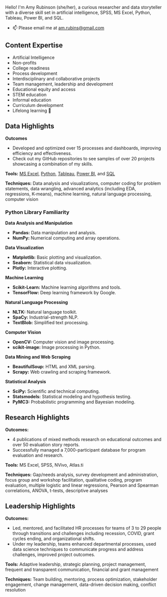 Hello! I'm Amy Rubinson (she/her), a curious researcher and data storyteller with a diverse skill set in artificial intelligence, SPSS, MS Excel, Python, Tableau, Power BI, and SQL.

- 📫 Please email me at am.rubins@gmail.com


## Content Expertise
- Artificial Intelligence
- Non-profits
- College readiness
- Process development
- Interdisciplinary and collaborative projects
- Team management, leadership and development
- Educational equity and access
- STEM education
- Informal education
- Curriculum development
- Lifelong learning 🙂

## Data Highlights
**Outcomes**
- Developed and optimized over 15 processes and dashboards, improving efficiency and effectiveness.
- Check out my GitHub repositories to see samples of over 20 projects showcasing a combination of my skills.

**Tools:** [MS Excel](https://github.com/amrubinson/MS-Excel), [Python](https://github.com/amrubinson/Python), [Tableau](https://github.com/amrubinson/Tableau), [Power BI](https://github.com/amrubinson/Power-BI), and [SQL](https://github.com/amrubinson/SQL)

**Techniques:** Data analysis and visualizations, computer coding for problem statements, data wrangling, advanced analytics (including EDA, regressions, K-means), machine learning, natural language processing, computer vision

### Python Library Familiarity
**Data Analysis and Manipulation**
- **Pandas:** Data manipulation and analysis.
- **NumPy:** Numerical computing and array operations.

**Data Visualization**
- **Matplotlib:** Basic plotting and visualization.
- **Seaborn:** Statistical data visualization.
- **Plotly:** Interactive plotting.

**Machine Learning**
- **Scikit-Learn:** Machine learning algorithms and tools.
- **TensorFlow:** Deep learning framework by Google.

**Natural Language Processing**
- **NLTK:** Natural language toolkit.
- **SpaCy:** Industrial-strength NLP.
- **TextBlob:** Simplified text processing.

**Computer Vision**
- **OpenCV:** Computer vision and image processing.
- **scikit-image:** Image processing in Python.

**Data Mining and Web Scraping**
- **BeautifulSoup:** HTML and XML parsing.
- **Scrapy:** Web crawling and scraping framework.

**Statistical Analysis**
- **SciPy:** Scientific and technical computing.
- **Statsmodels:** Statistical modeling and hypothesis testing.
- **PyMC3:** Probabilistic programming and Bayesian modeling.

## Research Highlights
**Outcomes:**
- 4 publications of mixed methods research on educational outcomes and over 50 evaluation story reports.
- Successfully managed a 7,000-participant database for program evaluation and research.

**Tools:** MS Excel, SPSS, NVivo, Atlas.ti

**Techniques:** Gap/needs analysis, survey development and administration, focus group and workshop facilitation, qualitative coding, program evaluation, multiple logistic and linear regressions, Pearson and Spearman correlations, ANOVA, t-tests, descriptive analyses

## Leadership Highlights
**Outcomes:**
- Led, mentored, and facilitated HR processes for teams of 3 to 29 people through transitions and challenges including recession, COVID, grant cycles ending, and organizational shifts.
- Under my leadership, teams enhanced departmental processes, used data science techniques to communicate progress and address challenges, improved project outcomes.


**Tools:** Adaptive leadership, strategic planning, project management, frequent and transparent communication, financial and grant management

**Techniques:** Team building, mentoring, process optimization, stakeholder engagement, change management, data-driven decision making, conflict resolution



